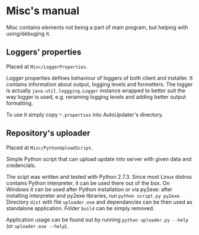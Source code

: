 Misc's manual
===========

Misc contains elements not being a part of main program, but helping with
using/debuging it.

Loggers' properties
-----------

Placed at `Misc/LoggerProperties`.

Logger properties defines behaviour of loggers of both client and installer. It
contains information about output, logging levels and formetters. The logger is
actually `java.util.loggging.Logger` instance wrapped to better suit the way
logger is used, e.g. renaming logging levels and adding better output formatting.

To use it simply copy `*.properties` into AutoUpdater's directory.

Repository's uploader
-----------

Placed at `Misc/PythonUploadScript`.

Simple Python script that can upload update into server with given data and
credencials.

The scipt was written and tested with Python 2.7.3. Since most Linux distros
contains Python interpreter, it can be used there out of the box. On Windows
it can be used after Python installation or via py2exe: after installing
interpreter and py2exe libraries, run `python script.py py2exe`. Directory
`dist` with file `uploader.exe` and dependancies can be then used as standalone
application. Folder `build` can be simply removed.

Application usage can be found out by running `python uploader.py --help` (or
`uploader.exe --help`).
